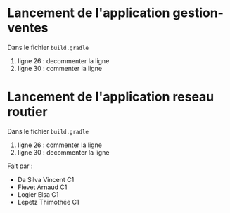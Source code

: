 # Lancement de l'application gestion-ventes
Dans le fichier `build.gradle`
1. ligne 26 : decommenter la ligne
2. ligne 30 : commenter la ligne

# Lancement de l'application reseau routier
Dans le fichier `build.gradle`
1. ligne 26 : commenter la ligne
2. ligne 30 : decommenter la ligne

Fait par :
- Da Silva Vincent C1
- Fievet Arnaud C1
- Logier Elsa C1
- Lepetz Thimothée C1